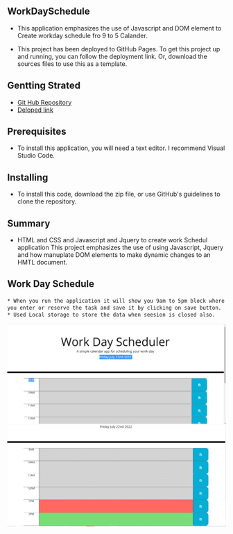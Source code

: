 ## WorkDaySchedule
* This application emphasizes the use of Javascript and DOM element to Create workday schedule fro 9 to 5 Calander.

* This project has been deployed to GitHub Pages. To get this project up and running, you can follow the deployment link. Or, download the sources files to use this as a template.

## Gentting Strated
* [Git Hub Repository](https://github.com/Preranashukla/WorkDaySchedule.git)
* [Deloped link](https://preranashukla.github.io/WorkDaySchedule/)

## Prerequisites
* To install this application, you will need a text editor. I recommend Visual Studio Code.

## Installing
* To install this code, download the zip file, or use GitHub's guidelines to clone the repository.

## Summary
* HTML and CSS and Javascript and Jquery to create work Schedul application
This project emphasizes the use of using Javascript, Jquery and how manuplate DOM elements to make dynamic changes to an HMTL document.


## Work Day Schedule
    * When you run the application it will show you 9am to 5pm block where you enter or reserve the task and save it by clicking on save button.
    * Used Local storage to store the data when seesion is closed also.
    
![](./doc/images/front.PNG)
![](./doc/images/Demo.PNG)



